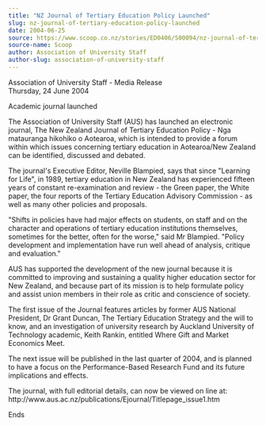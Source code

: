 ```yaml
---
title: "NZ Journal of Tertiary Education Policy Launched"
slug: nz-journal-of-tertiary-education-policy-launched
date: 2004-06-25
source: https://www.scoop.co.nz/stories/ED0406/S00094/nz-journal-of-tertiary-education-policy-launched.htm
source-name: Scoop
author: Association of University Staff
author-slug: association-of-university-staff
---
```


<p>Association of University Staff - Media Release<br>
Thursday, 24 June 2004</p>

<p>Academic journal launched</p>

<p>The
Association of University Staff (AUS) has launched an
electronic journal, The New Zealand Journal of Tertiary
Education Policy - Nga matauranga hikohiko o Aotearoa, which
is intended to provide a forum within which issues
concerning tertiary education in Aotearoa/New Zealand can be
identified, discussed and debated.</p>

<p>The journal's Executive
Editor, Neville Blampied, says that since "Learning for
Life", in 1989, tertiary education in New Zealand has
experienced fifteen years of constant re-examination and
review - the Green paper, the White paper, the four reports
of the Tertiary Education Advisory Commission - as well as
many other policies and proposals.</p>

<p>"Shifts in policies
have had major effects on students, on staff and on the
character and operations of tertiary education institutions
themselves, sometimes for the better, often for the worse,"
said Mr Blampied. "Policy development and implementation
have run well ahead of analysis, critique and
evaluation."</p>

<p>AUS has supported the development of the new
journal because it is committed to improving and sustaining
a quality higher education sector for New Zealand, and
because part of its mission is to help formulate policy and
assist union members in their role as critic and conscience
of society.</p>

<p>The first issue of the Journal features
articles by former AUS National President, Dr Grant Duncan,
The Tertiary Education Strategy and the will to know, and an
investigation of university research by Auckland University
of Technology academic, Keith Rankin, entitled Where Gift
and Market Economics Meet.<p>
<p>The next issue will be
published in the last quarter of 2004, and is planned to
have a focus on the Performance-Based Research Fund and its
future implications and effects.</p>

<p>The journal, with full
editorial details, can now be viewed on line at: 
http://www.aus.ac.nz/publications/Ejournal/Titlepage_issue1.htm</p>

<p>Ends</p>

